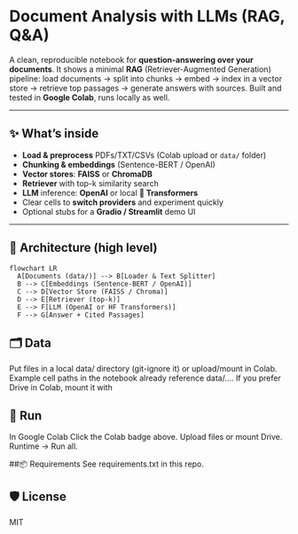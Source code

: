 
# Document Analysis with LLMs (RAG, Q&A)

A clean, reproducible notebook for **question-answering over your documents**. It shows a minimal **RAG** (Retriever-Augmented Generation) pipeline: load documents → split into chunks → embed → index in a vector store → retrieve top passages → generate answers with sources. Built and tested in **Google Colab**, runs locally as well.

---

## ✨ What’s inside

- **Load & preprocess** PDFs/TXT/CSVs (Colab upload or `data/` folder)  
- **Chunking & embeddings** (Sentence-BERT / OpenAI)  
- **Vector stores**: **FAISS** or **ChromaDB**  
- **Retriever** with top-k similarity search  
- **LLM** inference: **OpenAI** or local **🤗 Transformers**  
- Clear cells to **switch providers** and experiment quickly  
- Optional stubs for a **Gradio / Streamlit** demo UI

---

## 🧩 Architecture (high level)

```
flowchart LR
  A[Documents (data/)] --> B[Loader & Text Splitter]
  B --> C[Embeddings (Sentence-BERT / OpenAI)]
  C --> D[Vector Store (FAISS / Chroma)]
  D --> E[Retriever (top-k)]
  E --> F[LLM (OpenAI or HF Transformers)]
  F --> G[Answer + Cited Passages]
```

## 🗂️ Data
Put files in a local data/ directory (git-ignore it) or upload/mount in Colab.
Example cell paths in the notebook already reference data/….
If you prefer Drive in Colab, mount it with


## 🚀 Run
In Google Colab
Click the Colab badge above.
Upload files or mount Drive.
Runtime → Run all.

##📦 Requirements
See requirements.txt in this repo.

## 🛡️ License
  MIT


